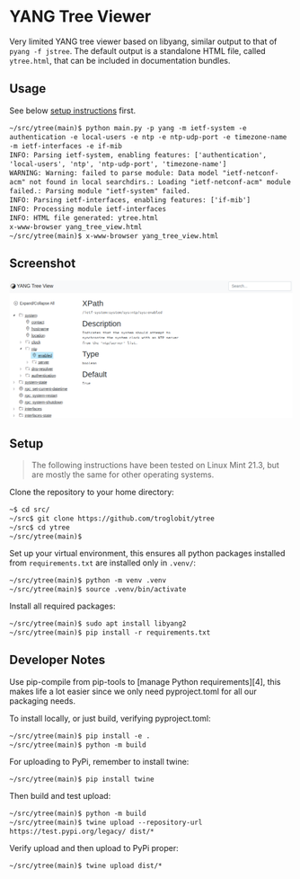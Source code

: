 YANG Tree Viewer
================

Very limited YANG tree viewer based on libyang, similar output to that
of `pyang -f jstree`.  The default output is a standalone HTML file,
called `ytree.html`, that can be included in documentation bundles.


Usage
-----

See below [setup instructions](#setup) first.

```
~/src/ytree(main)$ python main.py -p yang -m ietf-system -e authentication -e local-users -e ntp -e ntp-udp-port -e timezone-name -m ietf-interfaces -e if-mib
INFO: Parsing ietf-system, enabling features: ['authentication', 'local-users', 'ntp', 'ntp-udp-port', 'timezone-name']
WARNING: Warning: failed to parse module: Data model "ietf-netconf-acm" not found in local searchdirs.: Loading "ietf-netconf-acm" module failed.: Parsing module "ietf-system" failed.
INFO: Parsing ietf-interfaces, enabling features: ['if-mib']
INFO: Processing module ietf-interfaces
INFO: HTML file generated: ytree.html
x-www-browser yang_tree_view.html
~/src/ytree(main)$ x-www-browser yang_tree_view.html
```


Screenshot
----------

![](screenshot.png)


Setup
-----

> The following instructions have been tested on Linux Mint 21.3, but
> are mostly the same for other operating systems.

Clone the repository to your home directory:

```
~$ cd src/
~/src$ git clone https://github.com/troglobit/ytree
~/src$ cd ytree
~/src/ytree(main)$
```

Set up your virtual environment, this ensures all python packages
installed from `requirements.txt` are installed only in `.venv/`:

```
~/src/ytree(main)$ python -m venv .venv
~/src/ytree(main)$ source .venv/bin/activate
```

Install all required packages:

```
~/src/ytree(main)$ sudo apt install libyang2
~/src/ytree(main)$ pip install -r requirements.txt
```


Developer Notes
---------------

Use pip-compile from pip-tools to [manage Python requirements][4], this
makes life a lot easier since we only need pyproject.toml for all our
packaging needs.

To install locally, or just build, verifying pyproject.toml:

```
~/src/ytree(main)$ pip install -e .
~/src/ytree(main)$ python -m build
```

For uploading to PyPi, remember to install twine:

```
~/src/ytree(main)$ pip install twine
```

Then build and test upload:

```
~/src/ytree(main)$ python -m build
~/src/ytree(main)$ twine upload --repository-url https://test.pypi.org/legacy/ dist/*
```

Verify upload and then upload to PyPi proper:

```
~/src/ytree(main)$ twine upload dist/*
```


[1]: https://massimilianobruni-92986.medium.com/fix-your-python-requirements-with-pip-tools-856765d8c061

